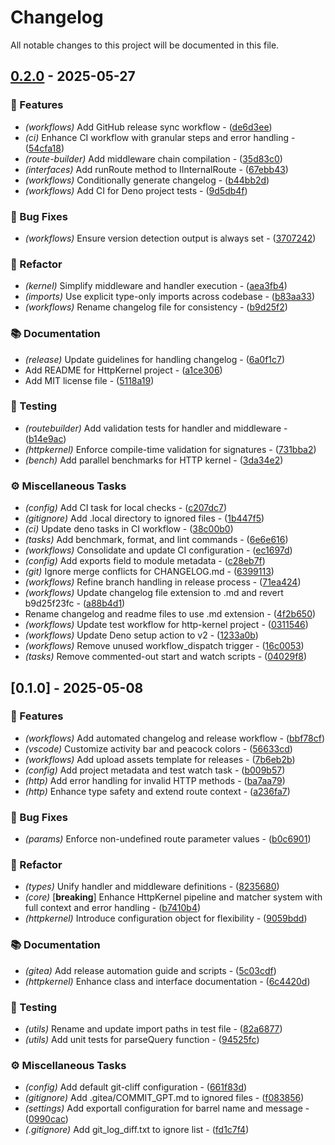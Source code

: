 # Changelog

All notable changes to this project will be documented in this file.

## [0.2.0](https://git.0xmax42.io/maxp/http-kernel/compare/v0.1.0..v0.2.0) - 2025-05-27

### 🚀 Features

- *(workflows)* Add GitHub release sync workflow - ([de6d3ee](https://git.0xmax42.io/maxp/http-kernel/commit/de6d3ee389b0d92c5056e47be85da1d0c41f62af))
- *(ci)* Enhance CI workflow with granular steps and error handling - ([54cfa18](https://git.0xmax42.io/maxp/http-kernel/commit/54cfa1888e13d0872b5411e83d3d45925f2687ee))
- *(route-builder)* Add middleware chain compilation - ([35d83c0](https://git.0xmax42.io/maxp/http-kernel/commit/35d83c073ef8644d657195c332b463d18e856e18))
- *(interfaces)* Add runRoute method to IInternalRoute - ([67ebb43](https://git.0xmax42.io/maxp/http-kernel/commit/67ebb4307a2a1c588b78f8f0c498d1a4276ad09b))
- *(workflows)* Conditionally generate changelog - ([b44bb2d](https://git.0xmax42.io/maxp/http-kernel/commit/b44bb2ddafe99c85b25229d2c4a0dfeacf750052))
- *(workflows)* Add CI for Deno project tests - ([9d5db4f](https://git.0xmax42.io/maxp/http-kernel/commit/9d5db4f414cf961248f2b879f2b132b81a32cb92))

### 🐛 Bug Fixes

- *(workflows)* Ensure version detection output is always set - ([3707242](https://git.0xmax42.io/maxp/http-kernel/commit/3707242d278e15c55a41056bb64810f6824d24b3))

### 🚜 Refactor

- *(kernel)* Simplify middleware and handler execution - ([aea3fb4](https://git.0xmax42.io/maxp/http-kernel/commit/aea3fb45e7c099a38440c85783747e80fca54ba6))
- *(imports)* Use explicit type-only imports across codebase - ([b83aa33](https://git.0xmax42.io/maxp/http-kernel/commit/b83aa330b34523e5102ab98ee61dedbbd62d4656))
- *(workflows)* Rename changelog file for consistency - ([b9d25f2](https://git.0xmax42.io/maxp/http-kernel/commit/b9d25f23fc6ad7696deee319024aa5b1af4d98c0))

### 📚 Documentation

- *(release)* Update guidelines for handling changelog - ([6a0f1c7](https://git.0xmax42.io/maxp/http-kernel/commit/6a0f1c774bc01ab976090612bbc361576feb3942))
- Add README for HttpKernel project - ([a1ce306](https://git.0xmax42.io/maxp/http-kernel/commit/a1ce30627c68a3f869eb6a104308322af8596dc1))
- Add MIT license file - ([5118a19](https://git.0xmax42.io/maxp/http-kernel/commit/5118a19aeaa1102591aa7fe093fdec1aa19dc7f5))

### 🧪 Testing

- *(routebuilder)* Add validation tests for handler and middleware - ([b14e9ac](https://git.0xmax42.io/maxp/http-kernel/commit/b14e9acc5f9617a01886e7734b2ae717b86de03e))
- *(httpkernel)* Enforce compile-time validation for signatures - ([731bba2](https://git.0xmax42.io/maxp/http-kernel/commit/731bba22d88df077b0a39293ddd1a3eec3bf96e8))
- *(bench)* Add parallel benchmarks for HTTP kernel - ([3da34e2](https://git.0xmax42.io/maxp/http-kernel/commit/3da34e268426b92510c7f9b730a2fa297dca6fbf))

### ⚙️ Miscellaneous Tasks

- *(config)* Add CI task for local checks - ([c207dc7](https://git.0xmax42.io/maxp/http-kernel/commit/c207dc7392d9f40e7b7c736eadf6c9c7bbf9b7d4))
- *(gitignore)* Add .local directory to ignored files - ([1b447f5](https://git.0xmax42.io/maxp/http-kernel/commit/1b447f51900b3a1a7f1be9d5192fd5aba37bdbc4))
- *(ci)* Update deno tasks in CI workflow - ([38c00b0](https://git.0xmax42.io/maxp/http-kernel/commit/38c00b035bfd05c83d5898c97c9423a653db0840))
- *(tasks)* Add benchmark, format, and lint commands - ([6e6e616](https://git.0xmax42.io/maxp/http-kernel/commit/6e6e61693fef3b11a81ce260d80bc93edae1e718))
- *(workflows)* Consolidate and update CI configuration - ([ec1697d](https://git.0xmax42.io/maxp/http-kernel/commit/ec1697df94b5378f1766663e278a41d403a64336))
- *(config)* Add exports field to module metadata - ([c28eb7f](https://git.0xmax42.io/maxp/http-kernel/commit/c28eb7f28dfaa8d3fdc540c4bcc306a3a8b9d6f8))
- *(git)* Ignore merge conflicts for CHANGELOG.md - ([6399113](https://git.0xmax42.io/maxp/http-kernel/commit/6399113e122e1207ebf4113aebd250358e31f461))
- *(workflows)* Refine branch handling in release process - ([71ea424](https://git.0xmax42.io/maxp/http-kernel/commit/71ea4247b35dc4afe5090d3c6502bfa936b5a947))
- *(workflows)* Update changelog file extension to .md and revert b9d25f23fc - ([a88b4d1](https://git.0xmax42.io/maxp/http-kernel/commit/a88b4d112f5c07664d41f6e9d03246307551f25d))
- Rename changelog and readme files to use .md extension - ([4f2b650](https://git.0xmax42.io/maxp/http-kernel/commit/4f2b65049f461ef377e7231905fd066cbc3c7fe0))
- *(workflows)* Update test workflow for http-kernel project - ([0311546](https://git.0xmax42.io/maxp/http-kernel/commit/03115464e0fb01b8ca00a2fdabde013d004ae8a2))
- *(workflows)* Update Deno setup action to v2 - ([1233a0b](https://git.0xmax42.io/maxp/http-kernel/commit/1233a0b7204d12a60f4b7bd1199242a4cb7c4579))
- *(workflows)* Remove unused workflow_dispatch trigger - ([16c0053](https://git.0xmax42.io/maxp/http-kernel/commit/16c0053964c72d01e5f555ec8f33c9eead160e69))
- *(tasks)* Remove commented-out start and watch scripts - ([04029f8](https://git.0xmax42.io/maxp/http-kernel/commit/04029f87a3b9dd24e8792b852ead9097e18d23c7))

## [0.1.0] - 2025-05-08

### 🚀 Features

- *(workflows)* Add automated changelog and release workflow - ([bbf78cf](https://git.0xmax42.io/maxp/http-kernel/commit/bbf78cff17be0cae651b8abf3e239103b26354bf))
- *(vscode)* Customize activity bar and peacock colors - ([56633cd](https://git.0xmax42.io/maxp/http-kernel/commit/56633cd95b37a8b2cfd8eb95982d07cd1f9b5126))
- *(workflows)* Add upload assets template for releases - ([7b6eb2b](https://git.0xmax42.io/maxp/http-kernel/commit/7b6eb2b57470198684a1dfa8b668351b8b9a91ae))
- *(config)* Add project metadata and test watch task - ([b009b57](https://git.0xmax42.io/maxp/http-kernel/commit/b009b5763d1824fc94fdc1e3d919fe2597158f84))
- *(http)* Add error handling for invalid HTTP methods - ([ba7aa79](https://git.0xmax42.io/maxp/http-kernel/commit/ba7aa79f56772213bf73b62bc6bf8810f3871127))
- *(http)* Enhance type safety and extend route context - ([a236fa7](https://git.0xmax42.io/maxp/http-kernel/commit/a236fa7c97ae49e6baf560d4ca92c6e83702b3ec))

### 🐛 Bug Fixes

- *(params)* Enforce non-undefined route parameter values - ([b0c6901](https://git.0xmax42.io/maxp/http-kernel/commit/b0c6901d7d272ec98b3d00ef2dd2848482892a25))

### 🚜 Refactor

- *(types)* Unify handler and middleware definitions - ([8235680](https://git.0xmax42.io/maxp/http-kernel/commit/8235680904c7f30f25b98b835d48376431108e91))
- *(core)* [**breaking**] Enhance HttpKernel pipeline and matcher system with full context and error handling - ([b7410b4](https://git.0xmax42.io/maxp/http-kernel/commit/b7410b44dd8720e46ee2871aa1727ce5039ebad4))
- *(httpkernel)* Introduce configuration object for flexibility - ([9059bdd](https://git.0xmax42.io/maxp/http-kernel/commit/9059bdda62081c8e775087cabe4c3406e42065a5))

### 📚 Documentation

- *(gitea)* Add release automation guide and scripts - ([5c03cdf](https://git.0xmax42.io/maxp/http-kernel/commit/5c03cdfb031adeb6ee5d0de0889477d6d1efafef))
- *(httpkernel)* Enhance class and interface documentation - ([6c4420d](https://git.0xmax42.io/maxp/http-kernel/commit/6c4420d32f8e7fe317f7c1b0b45de2dcf8565ef5))

### 🧪 Testing

- *(utils)* Rename and update import paths in test file - ([82a6877](https://git.0xmax42.io/maxp/http-kernel/commit/82a687748558f15c2023861a0cc3a33095c86731))
- *(utils)* Add unit tests for parseQuery function - ([94525fc](https://git.0xmax42.io/maxp/http-kernel/commit/94525fce5299f3417801f0152a475892e1edac30))

### ⚙️ Miscellaneous Tasks

- *(config)* Add default git-cliff configuration - ([661f83d](https://git.0xmax42.io/maxp/http-kernel/commit/661f83d1fd0101aa0d5d06b60f6eeb68efac6ceb))
- *(gitignore)* Add .gitea/COMMIT_GPT.md to ignored files - ([f083856](https://git.0xmax42.io/maxp/http-kernel/commit/f0838567b46822327fe739d8de099722e405dfa3))
- *(settings)* Add exportall configuration for barrel name and message - ([0990cac](https://git.0xmax42.io/maxp/http-kernel/commit/0990cacb225e1cbbbbb2a288501df7de9641294f))
- *(.gitignore)* Add git_log_diff.txt to ignore list - ([fd1c7f4](https://git.0xmax42.io/maxp/http-kernel/commit/fd1c7f4170ffffd55ab276090f8b90ee82b853fc))


